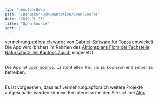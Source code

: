 ```yaml
---
typ: 'benutzerDoku'
path: "/Benutzer-Dokumentation/Open-Source"
date: "2019-01-23"
title: "Open Source"
sort: 2
---
```


vermehrung.apflora.ch wurde von [Gabriel-Software](//gabriel-software.ch) für [Topos](//toposmm.ch) entwickelt. Die App wird (bisher) im Rahmen des [Aktionsplans Flora der Fachstelle Naturschutz des Kantons Zürich](//aln.zh.ch/internet/baudirektion/aln/de/naturschutz/artenfoerderung/ap_fl.html) eingesetzt.<br/><br/>

Die App ist [open source](//github.com/barbalex/vermehrung/blob/master/LICENSE). Es steht allen frei, sie zu kopieren und selber zu betreiben.<br/><br/>

Es ist vorgesehen, dass auf vermehrung.apflora.ch weitere Projekte aufgeschaltet werden können. Bei Interesse melden Sie sich bei [Alex](mailto:alex@gabriel-software.ch).